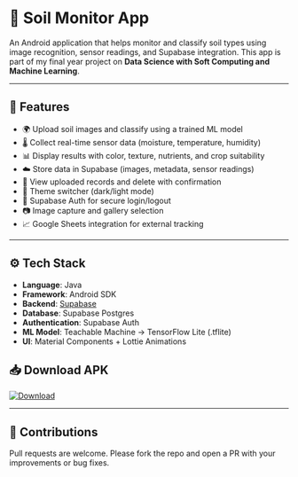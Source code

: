 # 🌱 Soil Monitor App

An Android application that helps monitor and classify soil types using image recognition, sensor readings, and Supabase integration. This app is part of my final year project on **Data Science with Soft Computing and Machine Learning**.

---

## 📲 Features

- 🌍 Upload soil images and classify using a trained ML model
- 🌡️ Collect real-time sensor data (moisture, temperature, humidity)
- 📊 Display results with color, texture, nutrients, and crop suitability
- ☁️ Store data in Supabase (images, metadata, sensor readings)
- 📁 View uploaded records and delete with confirmation
- 🌙 Theme switcher (dark/light mode)
- 🔐 Supabase Auth for secure login/logout
- 📷 Image capture and gallery selection
- 📈 Google Sheets integration for external tracking

---

## ⚙️ Tech Stack

- **Language**: Java  
- **Framework**: Android SDK  
- **Backend**: [Supabase](https://supabase.io)  
- **Database**: Supabase Postgres  
- **Authentication**: Supabase Auth  
- **ML Model**: Teachable Machine → TensorFlow Lite (.tflite)  
- **UI**: Material Components + Lottie Animations


## 📥 Download APK

[![Download](https://img.shields.io/badge/Download-APK-blue?style=for-the-badge&logo=android)](https://github.com/786akifsk/SoilMonitorApp/releases/latest/download/app-release.apk)

---

## 🤝 Contributions
Pull requests are welcome. Please fork the repo and open a PR with your improvements or bug fixes.
